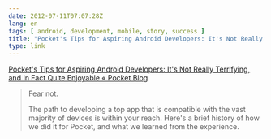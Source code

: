 ```yaml
---
date: 2012-07-11T07:07:28Z
lang: en
tags: [ android, development, mobile, story, success ]
title: "Pocket's Tips for Aspiring Android Developers: It's Not Really Terrifying, and In Fact Quite Enjoyable « Pocket Blog"
type: link
---
```


[Pocket's Tips for Aspiring Android Developers: It's Not Really
Terrifying, and In Fact Quite Enjoyable « Pocket
Blog](http://getpocket.com/blog/2012/06/pockets-tips-for-aspiring-android-developers-its-not-really-terrifying-and-in-fact-quite-enjoyable/)

> Fear not.
>
> The path to developing a top app that is compatible with the vast
> majority of devices is within your reach. Here's a brief history of
> how we did it for Pocket, and what we learned from the experience.

